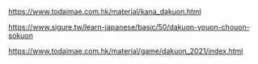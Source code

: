 https://www.todaimae.com.hk/material/kana_dakuon.html

https://www.sigure.tw/learn-japanese/basic/50/dakuon-youon-chouon-sokuon


https://www.todaimae.com.hk/material/game/dakuon_2021/index.html
